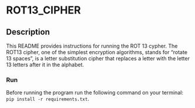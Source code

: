 # ROT13_CIPHER

## Description
This README provides instructions for running the ROT 13 cypher.  The ROT13 cipher, one of the simplest encryption algorithms, stands for “rotate 13 spaces”, is a letter substitution cipher that replaces a letter with the letter 13 letters after it in the alphabet.


### Run 
Before running the program run the following command on your terminal:  `pip install -r requirements.txt`.

